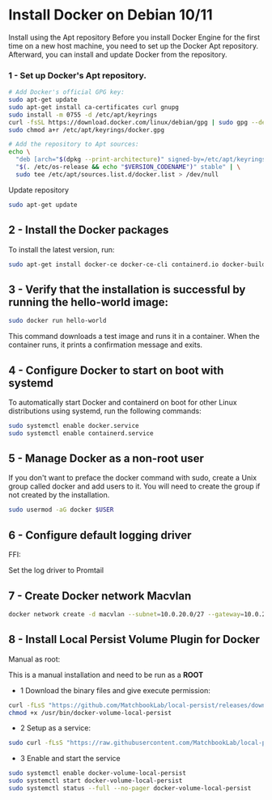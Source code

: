 # Install Docker on Debian 10/11

Install using the Apt repository
Before you install Docker Engine for the first time on a new host machine, you need to set up the Docker Apt repository. Afterward, you can install and update Docker from the repository.

### 1 - Set up Docker's Apt repository.

~~~bash
# Add Docker's official GPG key:
sudo apt-get update
sudo apt-get install ca-certificates curl gnupg
sudo install -m 0755 -d /etc/apt/keyrings
curl -fsSL https://download.docker.com/linux/debian/gpg | sudo gpg --dearmor -o /etc/apt/keyrings/docker.gpg
sudo chmod a+r /etc/apt/keyrings/docker.gpg
~~~

~~~bash
# Add the repository to Apt sources:
echo \
  "deb [arch="$(dpkg --print-architecture)" signed-by=/etc/apt/keyrings/docker.gpg] https://download.docker.com/linux/debian \
  "$(. /etc/os-release && echo "$VERSION_CODENAME")" stable" | \
  sudo tee /etc/apt/sources.list.d/docker.list > /dev/null
~~~

Update repository

~~~bash
sudo apt-get update
~~~



## 2 - Install the Docker packages

To install the latest version, run:

~~~bash
sudo apt-get install docker-ce docker-ce-cli containerd.io docker-buildx-plugin docker-compose-plugin
~~~




## 3 - Verify that the installation is successful by running the hello-world image:

~~~bash
sudo docker run hello-world
~~~

This command downloads a test image and runs it in a container. When the container runs, it prints a confirmation message and exits.




## 4 - Configure Docker to start on boot with systemd

To automatically start Docker and containerd on boot for other Linux distributions using systemd, run the following commands:

~~~bash 
sudo systemctl enable docker.service
sudo systemctl enable containerd.service
~~~



## 5 - Manage Docker as a non-root user

If you don't want to preface the docker command with sudo, create a Unix group called docker and add users to it. You will need to create the group if not created by the installation.

~~~bash 
sudo usermod -aG docker $USER
~~~



## 6 - Configure default logging driver

FFI:

Set the log driver to Promtail




## 7 - Create Docker network Macvlan

~~~bash
docker network create -d macvlan --subnet=10.0.20.0/27 --gateway=10.0.20.30 -o parent=ens18 media
~~~



## 8 - Install Local Persist Volume Plugin for Docker

Manual as root:

This is a manual installation and need to be run as a **ROOT**


 - 1 Download the binary files and give execute permission:

```bash
curl -fLsS "https://github.com/MatchbookLab/local-persist/releases/download/v1.3.0/local-persist-linux-amd64" > /usr/bin/docker-volume-local-persist
chmod +x /usr/bin/docker-volume-local-persist
```

- 2 Setup as a service: 

```bash
sudo curl -fLsS "https://raw.githubusercontent.com/MatchbookLab/local-persist/master/init/systemd.service" > /etc/systemd/system/docker-volume-local-persist.service
```

- 3 Enable and start the service

```bash
sudo systemctl enable docker-volume-local-persist
sudo systemctl start docker-volume-local-persist
sudo systemctl status --full --no-pager docker-volume-local-persist
```